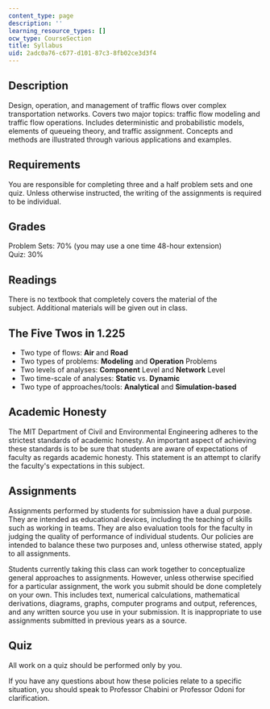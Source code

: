```yaml
---
content_type: page
description: ''
learning_resource_types: []
ocw_type: CourseSection
title: Syllabus
uid: 2adc0a76-c677-d101-87c3-8fb02ce3d3f4
---
```


Description
-----------

Design, operation, and management of traffic flows over complex transportation networks. Covers two major topics: traffic flow modeling and traffic flow operations. Includes deterministic and probabilistic models, elements of queueing theory, and traffic assignment. Concepts and methods are illustrated through various applications and examples.

Requirements
------------

You are responsible for completing three and a half problem sets and one quiz. Unless otherwise instructed, the writing of the assignments is required to be individual.

Grades
------

Problem Sets: 70% (you may use a one time 48-hour extension)  
Quiz: 30%

Readings
--------

There is no textbook that completely covers the material of the subject. Additional materials will be given out in class.

The Five Twos in 1.225
----------------------

*   Two type of flows: **Air** and **Road**
*   Two types of problems: **Modeling** and **Operation** Problems
*   Two levels of analyses: **Component** Level and **Network** Level
*   Two time-scale of analyses: **Static** vs. **Dynamic**
*   Two type of approaches/tools: **Analytical** and **Simulation-based**

Academic Honesty
----------------

The MIT Department of Civil and Environmental Engineering adheres to the strictest standards of academic honesty. An important aspect of achieving these standards is to be sure that students are aware of expectations of faculty as regards academic honesty. This statement is an attempt to clarify the faculty's expectations in this subject.

Assignments
-----------

Assignments performed by students for submission have a dual purpose. They are intended as educational devices, including the teaching of skills such as working in teams. They are also evaluation tools for the faculty in judging the quality of performance of individual students. Our policies are intended to balance these two purposes and, unless otherwise stated, apply to all assignments.

Students currently taking this class can work together to conceptualize general approaches to assignments. However, unless otherwise specified for a particular assignment, the work you submit should be done completely on your own. This includes text, numerical calculations, mathematical derivations, diagrams, graphs, computer programs and output, references, and any written source you use in your submission. It is inappropriate to use assignments submitted in previous years as a source.

Quiz
----

All work on a quiz should be performed only by you.

If you have any questions about how these policies relate to a specific situation, you should speak to Professor Chabini or Professor Odoni for clarification.